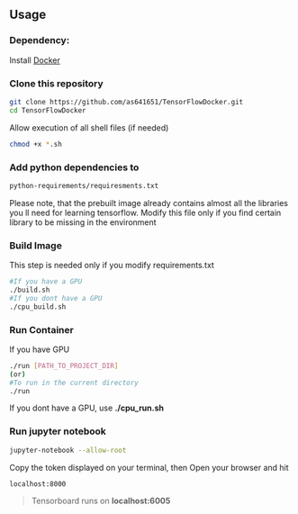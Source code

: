## Usage

### Dependency:
Install [Docker](https://nbviewer.jupyter.org/github/as641651/GCP/blob/master/Docker/01_Docker_Installation.ipynb)

### Clone this repository
```bash
git clone https://github.com/as641651/TensorFlowDocker.git
cd TensorFlowDocker
```
Allow execution of all shell files (if needed)
```bash
chmod +x *.sh
```
### Add python dependencies to 
```bash
python-requirements/requiresments.txt
```
Please note, that the prebuilt image already contains almost all the libraries you ll need for learning tensorflow. Modify this file only if you find certain library to be missing in the environment

### Build Image
This step is needed only if you modify requirements.txt
```bash
#If you have a GPU
./build.sh
#If you dont have a GPU
./cpu_build.sh
```

### Run Container
If you have GPU
```bash
./run [PATH_TO_PROJECT_DIR]
(or)
#To run in the current directory
./run 
``` 
If you dont have a GPU, use **./cpu_run.sh**

### Run jupyter notebook
```bash
jupyter-notebook --allow-root
```
Copy the token displayed on your terminal, then Open your browser and hit
```bash
localhost:8000
```

> Tensorboard runs on **localhost:6005**

